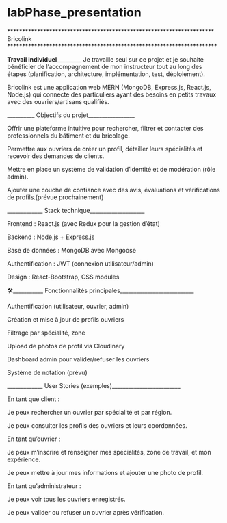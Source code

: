 # labPhase_presentation
*********************************************************************   Bricolink   **********************************************************************


__________Travail individuel___________________
Je travaille seul sur ce projet et je souhaite bénéficier de l’accompagnement de mon instructeur tout au long des étapes (planification, architecture, implémentation, test, déploiement).

Bricolink est une application web MERN (MongoDB, Express.js, React.js, Node.js) qui connecte des particuliers ayant des besoins en petits travaux avec des ouvriers/artisans qualifiés.

__________ Objectifs du projet_________________

Offrir une plateforme intuitive pour rechercher, filtrer et contacter des professionnels du bâtiment et du bricolage.

Permettre aux ouvriers de créer un profil, détailler leurs spécialités et recevoir des demandes de clients.

Mettre en place un système de validation d’identité et de modération (rôle admin).

Ajouter une couche de confiance avec des avis, évaluations et vérifications de profils.(prévue prochainement)

_____________ Stack technique____________________

Frontend : React.js (avec Redux pour la gestion d’état)

Backend : Node.js + Express.js

Base de données : MongoDB avec Mongoose

Authentification : JWT (connexion utilisateur/admin)

Design : React-Bootstrap, CSS modules

🛠___________ Fonctionnalités principales___________________________

Authentification (utilisateur, ouvrier, admin)

Création et mise à jour de profils ouvriers

Filtrage par spécialité, zone

Upload de photos de profil via Cloudinary

Dashboard admin pour valider/refuser les ouvriers

Système de notation (prévu)

_____________ User Stories (exemples)_________________________

En tant que client :

Je peux rechercher un ouvrier par spécialité et par région.

Je peux consulter les profils des ouvriers et leurs coordonnées.

En tant qu’ouvrier :

Je peux m’inscrire et renseigner mes spécialités, zone de travail, et mon expérience.

Je peux mettre à jour mes informations et ajouter une photo de profil.

En tant qu’administrateur :

Je peux voir tous les ouvriers enregistrés.

Je peux valider ou refuser un ouvrier après vérification.
